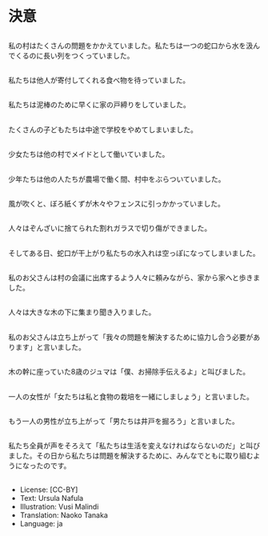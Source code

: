 # 決意

##
私の村はたくさんの問題をかかえていました。私たちは一つの蛇口から水を汲んでくるのに長い列をつくっていました。

##
私たちは他人が寄付してくれる食べ物を待っていました。

##
私たちは泥棒のために早くに家の戸締りをしていました。

##
たくさんの子どもたちは中途で学校をやめてしまいました。

##
少女たちは他の村でメイドとして働いていました。

##
少年たちは他の人たちが農場で働く間、村中をぶらついていました。

##
風が吹くと、ぼろ紙くずが木々やフェンスに引っかかっていました。

##
人々はぞんざいに捨てられた割れガラスで切り傷ができました。

##
そしてある日、蛇口が干上がり私たちの水入れは空っぽになってしまいました。

##
私のお父さんは村の会議に出席するよう人々に頼みながら、家から家へと歩きました。

##
人々は大きな木の下に集まり聞き入りました。

##
私のお父さんは立ち上がって「我々の問題を解決するために協力し合う必要があります」と言いました。

##
木の幹に座っていた8歳のジュマは「僕、お掃除手伝えるよ」と叫びました。

##
一人の女性が「女たちは私と食物の栽培を一緒にしましょう」と言いました。

##
もう一人の男性が立ち上がって「男たちは井戸を掘ろう」と言いました。

##
私たち全員が声をそろえて「私たちは生活を変えなければならないのだ」と叫びました。その日から私たちは問題を解決するために、みんなでともに取り組むようになったのです。

##
* License: [CC-BY]
* Text: Ursula Nafula
* Illustration: Vusi Malindi
* Translation: Naoko Tanaka
* Language: ja
